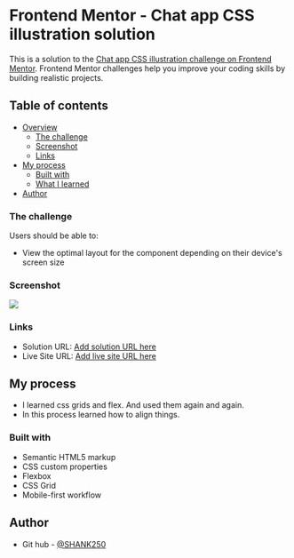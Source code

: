 # Frontend Mentor - Chat app CSS illustration solution

This is a solution to the [Chat app CSS illustration challenge on Frontend Mentor](https://www.frontendmentor.io/challenges/chat-app-css-illustration-O5auMkFqY). Frontend Mentor challenges help you improve your coding skills by building realistic projects. 

## Table of contents

- [Overview](#overview)
  - [The challenge](#the-challenge)
  - [Screenshot](#screenshot)
  - [Links](#links)
- [My process](#my-process)
  - [Built with](#built-with)
  - [What I learned](#what-i-learned)
- [Author](#author)


### The challenge

Users should be able to:

- View the optimal layout for the component depending on their device's screen size

### Screenshot

![](image.png)


### Links

- Solution URL: [Add solution URL here](https://your-solution-url.com)
- Live Site URL: [Add live site URL here](https://your-live-site-url.com)

## My process
- I learned css grids and flex. And used them again and again.
- In this process  learned how to align things.
### Built with

- Semantic HTML5 markup
- CSS custom properties
- Flexbox
- CSS Grid
- Mobile-first workflow



## Author


- Git hub - [@SHANK250](https://www.frontendmentor.io/profile/yourusername)


